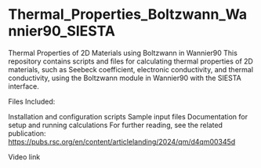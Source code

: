 # Thermal_Properties_Boltzwann_Wannier90_SIESTA

Thermal Properties of 2D Materials using Boltzwann in Wannier90
This repository contains scripts and files for calculating thermal properties of 2D materials, such as Seebeck coefficient, electronic conductivity, and thermal conductivity, using the Boltzwann module in Wannier90 with the SIESTA interface.

Files Included:

Installation and configuration scripts
Sample input files
Documentation for setup and running calculations
For further reading, see the related publication: https://pubs.rsc.org/en/content/articlelanding/2024/qm/d4qm00345d

Video link
